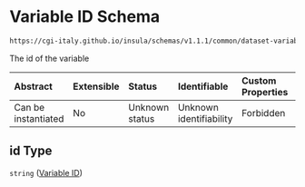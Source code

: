 # Variable ID Schema

```txt
https://cgi-italy.github.io/insula/schemas/v1.1.1/common/dataset-variable.schema.json#/properties/id
```

The id of the variable

| Abstract            | Extensible | Status         | Identifiable            | Custom Properties | Additional Properties | Access Restrictions | Defined In                                                                                           |
| :------------------ | :--------- | :------------- | :---------------------- | :---------------- | :-------------------- | :------------------ | :--------------------------------------------------------------------------------------------------- |
| Can be instantiated | No         | Unknown status | Unknown identifiability | Forbidden         | Allowed               | none                | [dataset-variable.schema.json\*](schemas/common/dataset-variable.schema.json) |

## id Type

`string` ([Variable ID](dataset-variable-properties-variable-id.md))

